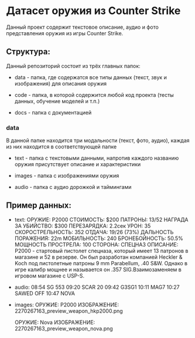 # Датасет оружия из Counter Strike

Данный проект содержит текстовое описание, аудио и фото представления оружия из игры Counter Strike.

## Структура:

Данный репозиторий состоит из трёх главных папок:

- data - папка, где содержатся все типы данных (текст, звук и изображения) для описания оружия

- code - папка, в которой содержится любой код проекта (тесты данных, обучение моделей и т.п.)

- docs - папка с документацией

### data
В данной папке находится три модальности (текст, фото, аудио), каждая из них находится в соответствующей папке  
- text - папка с текстовыми данными, напротив каждого названию оружия присутствует описание и характеристики
- images - папка с изображениями оружия

- audio - папка с аудио дорожкой и таймингами  

## Пример данных: 
- text:
    ОРУЖИЕ: P2000
    СТОИМОСТЬ: $200
    ПАТРОНЫ: 13/52
    НАГРАДА ЗА УБИЙСТВО: $300
    ПЕРЕЗАРЯДКА: 2.2сек
    УРОН: 35
    СКОРОСТРЕЛЬНОСТЬ: 352
    ОТДАЧА: 19/26 (73%)
    ДАЛЬНОСТЬ ПОРАЖЕНИЯ: 22m
    МОБИЛЬНОСТЬ: 240
    БРОНЕБОЙНОСТЬ: 50.5%
    МОЩНОСТЬ ПРОСТРЕЛА: 100
    СТОРОНА: СПЕЦНАЗ
    ОПИСАНИЕ: P2000 - стартовый пистолет спецназа, который имеет 13 патронов в магазине и 52 в резерве. Он был разработан компанией Heckler & Koch под пистолетные патроны 9 mm Parabellum, .40 S&W. Однако в игре калибр мощнее и называется он .357 SIG.Взаимозаменяем в игровом магазине с USP-S.  
    
- audio:
    08:54 SG 553
    09:20 SCAR 20
    09:42 G3SG1
    10:11 MAG7
    10:27 SAWED OFF
    10:47 NOVA
    
- images:
    ОРУЖИЕ: P2000
    ИЗОБРАЖЕНИЕ: 2270267163_preview_weapon_hkp2000.png
    
    ОРУЖИЕ: Nova
    ИЗОБРАЖЕНИЕ: 2270267163_preview_weapon_nova.png
